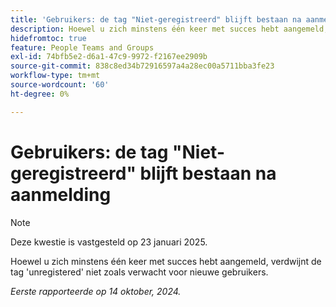 ```yaml
---
title: 'Gebruikers: de tag "Niet-geregistreerd" blijft bestaan na aanmelding'
description: Hoewel u zich minstens één keer met succes hebt aangemeld, verdwijnt de tag 'unregistered' niet zoals verwacht voor nieuwe gebruikers.
hidefromtoc: true
feature: People Teams and Groups
exl-id: 74bfb5e2-d6a1-47c9-9972-f2167ee2909b
source-git-commit: 838c8ed34b72916597a4a28ec00a5711bba3fe23
workflow-type: tm+mt
source-wordcount: '60'
ht-degree: 0%

---
```


# Gebruikers: de tag &quot;Niet-geregistreerd&quot; blijft bestaan na aanmelding

>[!NOTE]
>
>Deze kwestie is vastgesteld op 23 januari 2025.

Hoewel u zich minstens één keer met succes hebt aangemeld, verdwijnt de tag &#39;unregistered&#39; niet zoals verwacht voor nieuwe gebruikers.

_Eerste rapporteerde op 14 oktober, 2024._

